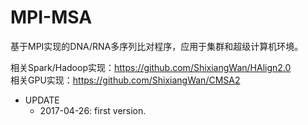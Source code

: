 # MPI-MSA


基于MPI实现的DNA/RNA多序列比对程序，应用于集群和超级计算机环境。

相关Spark/Hadoop实现：https://github.com/ShixiangWan/HAlign2.0  
相关GPU实现：https://github.com/ShixiangWan/CMSA2  


+ UPDATE
  + 2017-04-26: first version.
